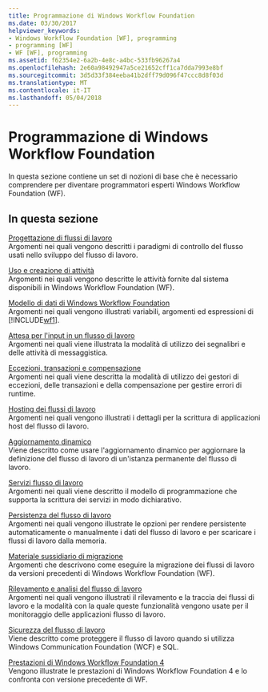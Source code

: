 ```yaml
---
title: Programmazione di Windows Workflow Foundation
ms.date: 03/30/2017
helpviewer_keywords:
- Windows Workflow Foundation [WF], programming
- programming [WF]
- WF [WF], programming
ms.assetid: f62354e2-6a2b-4e8c-a4bc-533fb96267a4
ms.openlocfilehash: 2e60a98492947a5ce21652cff1ca7dda7993e8bf
ms.sourcegitcommit: 3d5d33f384eeba41b2dff79d096f47ccc8d8f03d
ms.translationtype: MT
ms.contentlocale: it-IT
ms.lasthandoff: 05/04/2018
---
```

# <a name="windows-workflow-foundation-programming"></a>Programmazione di Windows Workflow Foundation
In questa sezione contiene un set di nozioni di base che è necessario comprendere per diventare programmatori esperti Windows Workflow Foundation (WF).  
  
## <a name="in-this-section"></a>In questa sezione  
 [Progettazione di flussi di lavoro](../../../docs/framework/windows-workflow-foundation/designing-workflows.md)  
 Argomenti nei quali vengono descritti i paradigmi di controllo del flusso usati nello sviluppo del flusso di lavoro.  
  
 [Uso e creazione di attività](../../../docs/framework/windows-workflow-foundation/using-and-creating-activities.md)  
 Argomenti nei quali vengono descritte le attività fornite dal sistema disponibili in Windows Workflow Foundation (WF).  
  
 [Modello di dati di Windows Workflow Foundation](../../../docs/framework/windows-workflow-foundation/data-model.md)  
 Argomenti nei quali vengono illustrati variabili, argomenti ed espressioni di [!INCLUDE[wf1](../../../includes/wf1-md.md)].  
  
 [Attesa per l'input in un flusso di lavoro](../../../docs/framework/windows-workflow-foundation/waiting-for-input-in-a-workflow.md)  
 Argomenti nei quali viene illustrata la modalità di utilizzo dei segnalibri e delle attività di messaggistica.  
  
 [Eccezioni, transazioni e compensazione](../../../docs/framework/windows-workflow-foundation/exceptions-transactions-and-compensation.md)  
 Argomenti nei quali viene descritta la modalità di utilizzo dei gestori di eccezioni, delle transazioni e della compensazione per gestire errori di runtime.  
  
 [Hosting dei flussi di lavoro](../../../docs/framework/windows-workflow-foundation/hosting-workflows.md)  
 Argomenti nei quali vengono illustrati i dettagli per la scrittura di applicazioni host del flusso di lavoro.  
  
 [Aggiornamento dinamico](../../../docs/framework/windows-workflow-foundation/dynamic-update.md)  
 Viene descritto come usare l'aggiornamento dinamico per aggiornare la definizione del flusso di lavoro di un'istanza permanente del flusso di lavoro.  
  
 [Servizi flusso di lavoro](../../../docs/framework/wcf/feature-details/workflow-services.md)  
 Argomenti nei quali viene descritto il modello di programmazione che supporta la scrittura dei servizi in modo dichiarativo.  
  
 [Persistenza del flusso di lavoro](../../../docs/framework/windows-workflow-foundation/workflow-persistence.md)  
 Argomenti nei quali vengono illustrate le opzioni per rendere persistente automaticamente o manualmente i dati del flusso di lavoro e per scaricare i flussi di lavoro dalla memoria.  
  
 [Materiale sussidiario di migrazione](../../../docs/framework/windows-workflow-foundation/migration-guidance.md)  
 Argomenti che descrivono come eseguire la migrazione dei flussi di lavoro da versioni precedenti di Windows Workflow Foundation (WF).  
  
 [Rilevamento e analisi del flusso di lavoro](../../../docs/framework/windows-workflow-foundation/workflow-tracking-and-tracing.md)  
 Argomenti nei quali vengono illustrati il rilevamento e la traccia dei flussi di lavoro e la modalità con la quale queste funzionalità vengono usate per il monitoraggio delle applicazioni flusso di lavoro.  
  
 [Sicurezza del flusso di lavoro](../../../docs/framework/windows-workflow-foundation/workflow-security.md)  
 Viene descritto come proteggere il flusso di lavoro quando si utilizza Windows Communication Foundation (WCF) e SQL.  
  
 [Prestazioni di Windows Workflow Foundation 4](../../../docs/framework/windows-workflow-foundation/performance.md)  
 Vengono illustrate le prestazioni di Windows Workflow Foundation 4 e lo confronta con versione precedente di WF.
